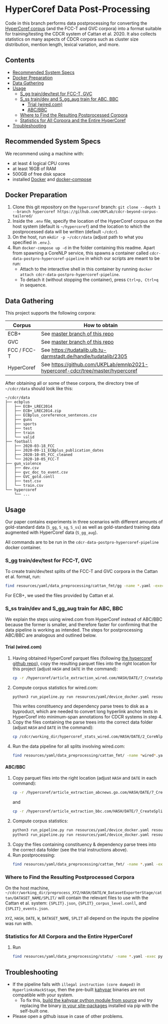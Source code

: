 # HyperCoref Data Post-Processing
Code in this branch performs data postprocessing for converting the [HyperCoref corpus](https://github.com/UKPLab/emnlp2021-hypercoref-cdcr/) (and the FCC-T and GVC corpora) into a format suitable for training/testing the CDCR system of Cattan et al. 2020.
It also collects statistics on many aspects of CDCR corpora such as cluster size distribution, mention length, lexical variation, and more.

## Contents
- [Recommended System Specs](#recommended-system-specs)
- [Docker Preparation](#docker-preparation)
- [Data Gathering](#data-gathering)
- [Usage](#usage)
    - [S\_gg train/dev/test for FCC-T, GVC](#s_gg-traindevtest-for-fcc-t-gvc)
    - [S\_ss train/dev and S\_gg\_aug train for ABC, BBC](#s_ss-traindev-and-s_gg_aug-train-for-abc-bbc)
        - [Trial (wired.com)](#trial-wiredcom)
        - [ABC/BBC](#abcbbc)
    - [Where to Find the Resulting Postprocessed Corpora](#where-to-find-the-resulting-postprocessed-corpora)
    - [Statistics for All Corpora and the Entire HyperCoref](#statistics-for-all-corpora-and-the-entire-hypercoref)
- [Troubleshooting](#troubleshooting)

## Recommended System Specs
We recommend using a machine with:
* at least 4 logical CPU cores
* at least 16GB of RAM
* 500GB of free disk space
* installed [Docker](https://docs.docker.com/engine/install/) and [docker-compose](https://docs.docker.com/compose/install/)

## Docker Preparation
1. Clone this git repository on the `hypercoref` branch: `git clone --depth 1 --branch hypercoref https://github.com/UKPLab/cdcr-beyond-corpus-tailored/`
2. Inside the `.env` file, specify the location of the HyperCoref corpus on the host system (default is `~/hypercoref`) and the location to which the postprocessed data will be written (default `~/cdcr`).
3. On the host, run `mkdir -p ~/cdcr/data` (adjust path to what you specified in `.env`.).
4. Run `docker-compose up -d` in the folder containing this readme. Apart from spawning a CoreNLP service, this spawns a container called `cdcr-data-postpro-hypercoref-pipeline` in which our scripts are meant to be run:
    * Attach to the interactive shell in this container by running `docker attach cdcr-data-postpro-hypercoref-pipeline`.
    * To detach it (without stopping the container), press `Ctrl+p, Ctrl+q` in sequence.

## Data Gathering
This project supports the following corpora:

| Corpus | How to obtain |
|--------|---------------|
| ECB+   | See [master branch of this repo](https://github.com/UKPLab/cdcr-beyond-corpus-tailored/) |
| GVC | See [master branch of this repo](https://github.com/UKPLab/cdcr-beyond-corpus-tailored/) |
| FCC / FCC-T | See https://tudatalib.ulb.tu-darmstadt.de/handle/tudatalib/2305 |
| HyperCoref | See https://github.com/UKPLab/emnlp2021-hypercoref-cdcr/tree/master/hypercoref |

After obtaining all or some of these corpora, the directory tree of `~/cdcr/data` should look like this:
```
~/cdcr/data
├── ecbplus
│   ├── ECB+_LREC2014
│   ├── ECB+_LREC2014.zip
│   ├── ECBplus_coreference_sentences.csv
│   ├── guns
│   ├── sports
│   ├── test
│   ├── train
│   └── valid
├── football
│   ├── 2020-03-18_FCC
│   ├── 2020-09-11_ECBplus_publication_dates
│   ├── 2020-10-05_FCC_cleaned
│   └── 2020-10-05_FCC-T
├── gun_violence
│   ├── dev.csv
│   ├── gvc_doc_to_event.csv
│   ├── GVC_gold.conll
│   ├── test.csv
│   └── train.csv
└── hypercoref
    └── ...
```

## Usage
Our paper contains experiments in three scenarios with different amounts of gold-standard data (`S_gg`, `S_sg`, `S_ss`) as well as gold-standard training data augmented with HyperCoref data (`S_gg_aug`).

All commands are to be run in the `cdcr-data-postpro-hypercoref-pipeline` docker container.

### S_gg train/dev/test for FCC-T, GVC
To create train/dev/test splits of the FCC-T and GVC corpora in the Cattan et al. format, run:
```bash
find resources/yaml/data_preprocessing/cattan_fmt/gg -name *.yaml -exec python3 run_pipeline.py run resources/yaml/device_docker.yaml {} \;
```

For ECB+, we used the files provided by Cattan et al.

### S_ss train/dev and S_gg_aug train for ABC, BBC
We explain the steps using wired.com from HyperCoref instead of ABC/BBC because the former is smaller, and therefore faster for confirming that the data pipeline is working as intended. The steps for postprocessing ABC/BBC are analogous and outlined below.

#### Trial (wired.com)
1. Having obtained HyperCoref parquet files (following [the hypercoref github repo](https://github.com/UKPLab/emnlp2021-hypercoref-cdcr)), copy the resulting parquet files into the right location for this project (adjust `HASH` and `DATE` in the command):
   ```bash
   cp -r /hypercoref/article_extraction_wired.com/HASH/DATE/7_CreateSplitsStage_create_splits/* /cdcr/resources/data/hypercoref/wired.com/
   ```
2. Compute corpus statistics for wired.com:
   ```bash
   python3 run_pipeline.py run resources/yaml/device_docker.yaml resources/yaml/data_preprocessing/stats/hypercoref/wired.com.yaml
   ```
   This writes constituency and dependency parse trees to disk as a byproduct, which are needed to convert long hyperlink anchor texts in HyperCoref into minimum-span annotations for CDCR systems in step 4.
3. Copy the files containing the parse trees into the correct data folder (adjust `HASH` and `DATE` in the command):
   ```bash
   cp /cdcr/working_dir/hypercoref_stats_wired.com/HASH/DATE/2_CoreNlpProcessorStage/* /cdcr/resources/data/hypercoref/wired.com/
   ```
4. Run the data pipeline for all splits involving wired.com:
   ```bash
   find resources/yaml/data_preprocessing/cattan_fmt/ -name *wired*.yaml -exec python3 run_pipeline.py run resources/yaml/device_docker.yaml {} \;
   ```

#### ABC/BBC
1. Copy parquet files into the right location (adjust `HASH` and `DATE` in each command):
   ```bash
   cp -r /hypercoref/article_extraction_abcnews.go.com/HASH/DATE/7_CreateSplitsStage_create_splits/* /cdcr/resources/data/hypercoref/abcnews.go.com/
   ```
   and
   ```bash
   cp -r /hypercoref/article_extraction_bbc.com/HASH/DATE/7_CreateSplitsStage_create_splits/* /cdcr/resources/data/hypercoref/bbc.com/
   ```
1. Compute corpus statistics:
   ```bash
   python3 run_pipeline.py run resources/yaml/device_docker.yaml resources/yaml/data_preprocessing/stats/hypercoref/abcnews.go.com.yaml
   python3 run_pipeline.py run resources/yaml/device_docker.yaml resources/yaml/data_preprocessing/stats/hypercoref/bbc.com.yaml
   ```
3. Copy the files containing constituency & dependency parse trees into the correct data folder (see the trial instructions above).
4. Run postprocessing:
   ```bash
   find resources/yaml/data_preprocessing/cattan_fmt/ -name *.yaml -exec python3 run_pipeline.py run resources/yaml/device_docker.yaml {} \;
   ```

### Where to Find the Resulting Postprocessed Corpora
On the host machine, `~/cdcr/working_dir/preprocess_XYZ/HASH/DATE/W_DatasetExporterStage/cattan/DATASET_NAME/SPLIT/` will contain the relevant files to use with the Cattan et al. system: `{SPLIT}.json`, `{SPLIT}_corpus_level.conll`, and `{SPLIT}_events.json`.

`XYZ`, `HASH`, `DATE`, `W`, `DATASET_NAME`, `SPLIT` all depend on the inputs the pipeline was run with.

### Statistics for All Corpora and the Entire HyperCoref
1. Run
   ```bash
   find resources/yaml/data_preprocessing/stats/ -name *.yaml -exec python3 run_pipeline.py run resources/yaml/device_docker.yaml {} \;
   ```

## Troubleshooting
* If the pipeline fails with `illegal instruction (core dumped)` in `HyperlinksHackStage`, then the pre-built [kahypar](https://github.com/kahypar/kahypar/) binaries are not compatible with your system.
    * To fix this, [build the kahypar python module from source](https://github.com/kahypar/kahypar#the-python-interface) and try replacing the binary [in your site-packages](https://stackoverflow.com/a/46071447) installed via pip with the self-built one.
* Please open a github issue in case of other problems.
